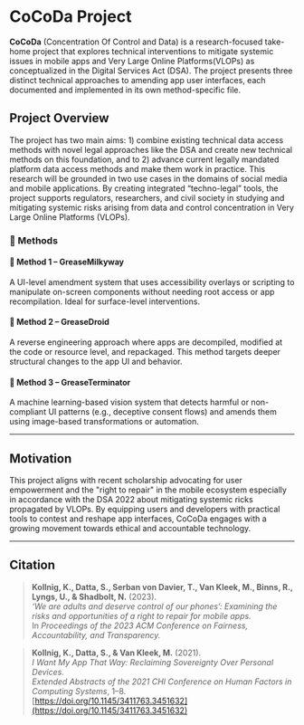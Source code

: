 # CoCoDa Project

**CoCoDa** (Concentration Of Control and Data) is a research-focused take-home project that explores technical interventions to mitigate systemic issues in mobile apps and Very Large Online Platforms(VLOPs) as conceptualized in the Digital Services Act (DSA). The project presents three distinct technical approaches to amending app user interfaces, each documented and implemented in its own method-specific file.

## Project Overview

The project has two main aims: 1) combine existing technical data access methods with novel legal approaches like the DSA and create new technical methods on this foundation, and to 2) advance current legally mandated platform data access methods and make them work in practice. This research will be grounded in two use cases in the domains of social media and mobile applications. By creating integrated “techno-legal” tools, the project supports regulators, researchers, and civil society in studying and mitigating systemic risks arising from data and control concentration in Very Large Online Platforms (VLOPs).

### 📁 Methods

#### 🔧 Method 1 – **GreaseMilkyway**
A UI-level amendment system that uses accessibility overlays or scripting to manipulate on-screen components without needing root access or app recompilation. Ideal for surface-level interventions.

#### 🧩 Method 2 – **GreaseDroid**
A reverse engineering approach where apps are decompiled, modified at the code or resource level, and repackaged. This method targets deeper structural changes to the app UI and behavior.

#### 🤖 Method 3 – **GreaseTerminator**
A machine learning-based vision system that detects harmful or non-compliant UI patterns (e.g., deceptive consent flows) and amends them using image-based transformations or automation.

---

## Motivation

This project aligns with recent scholarship advocating for user empowerment and the "right to repair" in the mobile ecosystem especially in accordance with the DSA 2022 about mitigating systemic ricks propagated by VLOPs. By equipping users and developers with practical tools to contest and reshape app interfaces, CoCoDa engages with a growing movement towards ethical and accountable technology.

---

## Citation

> **Kollnig, K., Datta, S., Serban von Davier, T., Van Kleek, M., Binns, R., Lyngs, U., & Shadbolt, N.** (2023).  
> *‘We are adults and deserve control of our phones’: Examining the risks and opportunities of a right to repair for mobile apps.*  
> In *Proceedings of the 2023 ACM Conference on Fairness, Accountability, and Transparency.*

> **Kollnig, K., Datta, S., & Van Kleek, M.** (2021).  
> *I Want My App That Way: Reclaiming Sovereignty Over Personal Devices.*  
> *Extended Abstracts of the 2021 CHI Conference on Human Factors in Computing Systems*, 1–8.  
> [https://doi.org/10.1145/3411763.3451632](https://doi.org/10.1145/3411763.3451632)


